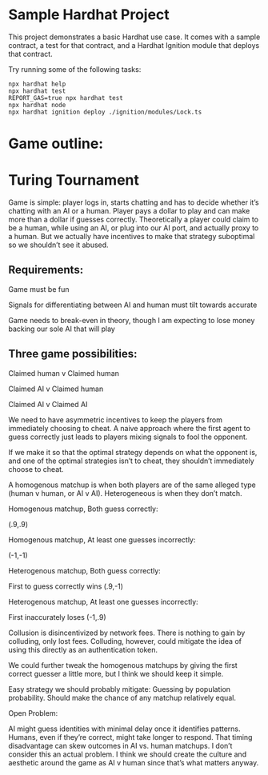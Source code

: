 # Sample Hardhat Project

This project demonstrates a basic Hardhat use case. It comes with a sample contract, a test for that contract, and a Hardhat Ignition module that deploys that contract.

Try running some of the following tasks:

```shell
npx hardhat help
npx hardhat test
REPORT_GAS=true npx hardhat test
npx hardhat node
npx hardhat ignition deploy ./ignition/modules/Lock.ts
```


# Game outline:
# Turing Tournament

Game is simple: player logs in, starts chatting and has to decide whether it’s chatting with an AI or a human. Player pays a dollar to play and can make more than a dollar if guesses correctly. Theoretically a player could claim to be a human, while using an AI, or plug into our AI port, and actually proxy to a human. But we actually have incentives to make that strategy suboptimal so we shouldn’t see it abused.

## Requirements:
Game must be fun

Signals for differentiating between AI and human must tilt towards accurate

Game needs to break-even in theory, though I am expecting to lose money backing our sole AI that will play

## Three game possibilities:
Claimed human v Claimed human

Claimed AI v Claimed human

Claimed AI v Claimed AI 

We need to have asymmetric incentives to keep the players from immediately choosing to cheat. A naive approach where the first agent to guess correctly just leads to players mixing signals to fool the opponent.

If we make it so that the optimal strategy depends on what the opponent is, and one of the optimal strategies isn’t to cheat, they shouldn’t immediately choose to cheat.

A homogenous matchup is when both players are of the same alleged type (human v human, or AI v AI). Heterogeneous is when they don’t match.



Homogenous matchup, Both guess correctly:

(.9,.9)

Homogenous matchup, At least one guesses incorrectly:

(-1,-1)

Heterogenous matchup, Both guess correctly:

First to guess correctly wins (.9,-1) 

Heterogenous matchup, At least one guesses incorrectly:

First inaccurately loses 
(-1,.9)


Collusion is disincentivized by network fees. There is nothing to gain by colluding, only lost fees. Colluding, however, could mitigate the idea of using this directly as an authentication token. 

We could further tweak the homogenous matchups by giving the first correct guesser a little more, but I think we should keep it simple.

Easy strategy we should probably mitigate: Guessing by population probability. Should make the chance of any matchup relatively equal.

Open Problem:

AI might guess identities with minimal delay once it identifies patterns. Humans, even if they’re correct, might take longer to respond. That timing disadvantage can skew outcomes in AI vs. human matchups. I don’t consider this an actual problem. I think we should create the culture and aesthetic around the game as AI v human since that’s what matters anyway.


